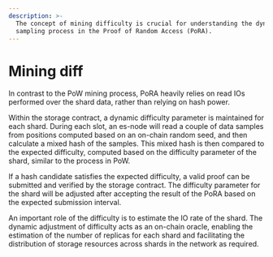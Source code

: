```yaml
---
description: >-
  The concept of mining difficulty is crucial for understanding the dynamic
  sampling process in the Proof of Random Access (PoRA).
---
```


# Mining diff

In contrast to the PoW mining process, PoRA heavily relies on read IOs performed over the shard data, rather than relying on hash power.

Within the storage contract, a dynamic difficulty parameter is maintained for each shard. During each slot, an es-node will read a couple of data samples from positions computed based on an on-chain random seed, and then calculate a mixed hash of the samples. This mixed hash is then compared to the expected difficulty, computed based on the difficulty parameter of the shard, similar to the process in PoW.

If a hash candidate satisfies the expected difficulty, a valid proof can be submitted and verified by the storage contract. The difficulty parameter for the shard will be adjusted after accepting the result of the PoRA based on the expected submission interval.

An important role of the difficulty is to estimate the IO rate of the shard. The dynamic adjustment of difficulty acts as an on-chain oracle, enabling the estimation of the number of replicas for each shard and facilitating the distribution of storage resources across shards in the network as required.
